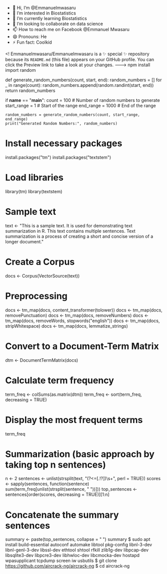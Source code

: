 - 👋 Hi, I’m @Emmanuelmwasaru
- 👀 I’m interested in Biostatistics 
- 🌱 I’m currently learning Biostatistics 
- 💞️ I’m looking to collaborate on data science 
- 📫 How to reach me on Facebook @Emmanuel Mwasaru 
- 😄 Pronouns: He
- ⚡ Fun fact: Coolkid

<!
Emmanuelmwasaru/Emmanuelmwasaru is a ✨ special ✨ repository because its `README.md` (this file) appears on your GitHub profile.
You can click the Preview link to take a look at your changes.
--->
npm install
import random

def generate_random_numbers(count, start, end):
    random_numbers = []
    for _ in range(count):
        random_numbers.append(random.randint(start, end))
    return random_numbers

if __name__ == "__main__":
    count = 100  # Number of random numbers to generate
    start_range = 1  # Start of the range
    end_range = 1000  # End of the range

    random_numbers = generate_random_numbers(count, start_range, end_range)
    print("Generated Random Numbers:", random_numbers)
# Install necessary packages
install.packages("tm")
install.packages("textstem")

# Load libraries
library(tm)
library(textstem)

# Sample text
text <- "This is a sample text. It is used for demonstrating text summarization in R. This text contains multiple sentences. Text summarization is a process of creating a short and concise version of a longer document."

# Create a Corpus
docs <- Corpus(VectorSource(text))

# Preprocessing
docs <- tm_map(docs, content_transformer(tolower))
docs <- tm_map(docs, removePunctuation)
docs <- tm_map(docs, removeNumbers)
docs <- tm_map(docs, removeWords, stopwords("english"))
docs <- tm_map(docs, stripWhitespace)
docs <- tm_map(docs, lemmatize_strings)

# Convert to a Document-Term Matrix
dtm <- DocumentTermMatrix(docs)

# Calculate term frequency
term_freq <- colSums(as.matrix(dtm))
term_freq <- sort(term_freq, decreasing = TRUE)

# Display the most frequent terms
term_freq

# Summarization (basic approach by taking top n sentences)
n <- 2
sentences <- unlist(strsplit(text, "(?<=[.!?])\\s+", perl = TRUE))
scores <- sapply(sentences, function(sentence) sum(term_freq[unlist(strsplit(sentence, " "))]))
top_sentences <- sentences[order(scores, decreasing = TRUE)][1:n]

# Concatenate the summary sentences
summary <- paste(top_sentences, collapse = " ")
summary
$ sudo apt install build-essential autoconf automake libtool pkg-config libnl-3-dev libnl-genl-3-dev libssl-dev ethtool shtool rfkill zlib1g-dev libpcap-dev libsqlite3-dev libpcre3-dev libhwloc-dev libcmocka-dev hostapd wpasupplicant tcpdump screen iw usbutils
$ git clone https://github.com/aircrack-ng/aircrack-ng
$ cd aircrack-ng
